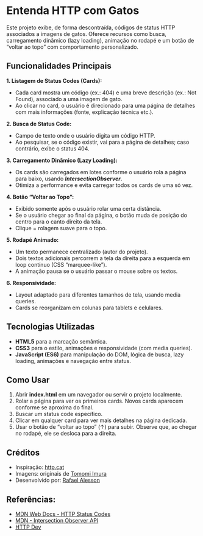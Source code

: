 # Entenda HTTP com Gatos
Este projeto exibe, de forma descontraída, códigos de status HTTP associados a imagens de gatos. Oferece recursos como busca, carregamento dinâmico (lazy loading), animação no rodapé e um botão de “voltar ao topo” com comportamento personalizado.

## Funcionalidades Principais
**1. Listagem de Status Codes (Cards):**
  - Cada card mostra um código (ex.: 404) e uma breve descrição (ex.: Not Found), associado a uma imagem de gato.
  - Ao clicar no card, o usuário é direcionado para uma página de detalhes com mais informações (fonte, explicação técnica etc.).

**2. Busca de Status Code:**
  - Campo de texto onde o usuário digita um código HTTP.
  - Ao pesquisar, se o código existir, vai para a página de detalhes; caso contrário, exibe o status 404.

**3. Carregamento Dinâmico (Lazy Loading):**
  - Os cards são carregados em lotes conforme o usuário rola a página para baixo, usando ***IntersectionObserver***.
  - Otimiza a performance e evita carregar todos os cards de uma só vez.

**4. Botão “Voltar ao Topo”:**
 - Exibido somente após o usuário rolar uma certa distância.
 - Se o usuário chegar ao final da página, o botão muda de posição do centro para o canto direito da tela.
 - Clique = rolagem suave para o topo.

**5. Rodapé Animado:**
  - Um texto permanece centralizado (autor do projeto).
  - Dois textos adicionais percorrem a tela da direita para a esquerda em loop contínuo (CSS “marquee-like”).
  - A animação pausa se o usuário passar o mouse sobre os textos.

**6. Responsividade:**
  - Layout adaptado para diferentes tamanhos de tela, usando media queries.
  - Cards se reorganizam em colunas para tablets e celulares.


## Tecnologias Utilizadas

- **HTML5** para a marcação semântica.
- **CSS3** para o estilo, animações e responsividade (com media queries).
- **JavaScript (ES6)** para manipulação do DOM, lógica de busca, lazy loading, animações e navegação entre status.

## Como Usar

1. Abrir **index.html** em um navegador ou servir o projeto localmente.
2. Rolar a página para ver os primeiros cards. Novos cards aparecem conforme se aproxima do final.
3. Buscar um status code específico.
4. Clicar em qualquer card para ver mais detalhes na página dedicada.
5. Usar o botão de “voltar ao topo” (↑) para subir. Observe que, ao chegar no rodapé, ele se desloca para a direita.

## Créditos
- Inspiração: [http.cat](https://http.cat/)
- Imagens: originais de [Tomomi Imura](https://x.com/girlie_mac)
- Desenvolvido por: [Rafael Alesson](https://linkedin.com/in/rafael-alesson)

## Referências:
- [MDN Web Docs - HTTP Status Codes](https://developer.mozilla.org/pt-BR/docs/Web/HTTP/Status)
- [MDN - Intersection Observer API](https://developer.mozilla.org/en-US/docs/Web/API/Intersection_Observer_API)
- [HTTP Dev](https://http.dev/)
